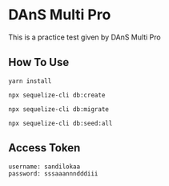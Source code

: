 # **DAnS Multi Pro**

This is a practice test given by DAnS Multi Pro

## **How To Use**

  ```
  yarn install
  ```

  ```
  npx sequelize-cli db:create
  ```

  ```
  npx sequelize-cli db:migrate
  ```

  ```
  npx sequelize-cli db:seed:all
  ```

## **Access Token**


  ```
  username: sandilokaa
  password: sssaaannndddiii
  ```